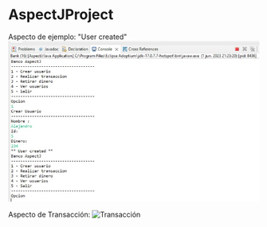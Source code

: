 # AspectJProject

Aspecto de ejemplo: "User created"
![Usuario](https://github.com/luisenjs/AspectJProject/blob/main/CapEjemplo.jpg)

Aspecto de Transacción:
![Transacción](https://github.com/luisenjs/AspectJProject/blob/main/CapTransacci%C3%B3n.jpg)
